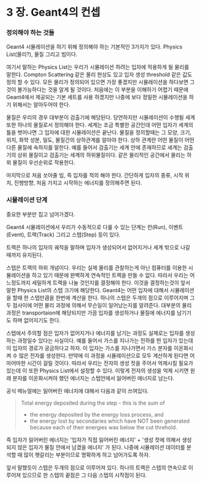 # 3 장. Geant4의 컨셉

### 정의해야 하는 것들

Geant4 시뮬레이션을 하기 위해 정의해야 하는 기본적인 3가지가 있다. Physics List(물리?), 물질 그리고 빔이다.

여기서 말하는 Physics List는 우리가 시뮬레이션 하려는 입자에 적용하게 될 물리를 말한다.
Compton Scattering 같은 물리 현상도 있고 입자 생성 threshold 같은 값도 정의 할 수 있다.
모든 물리가 정의되어 있으면 가장 좋겠지만 시뮬레이션을 하다보면 그것이 불가능하다는 것을 알게 될 것이다.
처음에는 이 부분을 이해하기 어렵기 때문에 Geant4에서 제공되는 기본 세트를 사용 하겠지만
나중에 보다 정밀한 시뮬레이션을 하기 위해서는 알아두어야 한다.

물질은 우리의 경우 대부분이 검출기에 해당된다. 당연하지만 시뮬레이션이 수행될 세계 또한 하나의 물질로서 정의해야 한다.
세계는 조금 특별한 공간인데 어떤 입자가 세계의 틀을 벗어나면 그 입자에 대한 시뮬레이션은 끝난다.
물질을 정의할때는 그 모양, 크기, 위치, 화학 성분, 밀도, 물질간의 상하관계를 알아야 한다.
상하 관계란 어떤 물질이 어떤 다른 물질에 속하지를 말한다.
예를 들어서 검출기는 세계 안에 존재하므로 셰계는 검출기의 상위 물질이고 검출기는 세계의 하위물질이다.
같은 물리적인 공간에서 물리는 하위 물질이 우선순위로 작용한다. 

마지막으로 처음 쏘아줄 빔, 즉 입자를 적의 해야 한다. 간단하게 입자의 종류, 시작 위치, 진행방향, 처음 가지고 시작하는 에너지를 정의해주면 된다.

### 시뮬레이션 단계

중요한 부분만 집고 넘어가겠다.

Geant4 시뮬레이션에서 우리가 수동적으로 다룰 수 있는 단계는 런(Run), 이벤트(Event), 트랙(Track) 그리고 스탭(Step) 등이 있다.

트랙은 하나의 입자의 궤적을 말하며 입자가 생성되어서 없어지거나 세계 밖으로 나갈 때까지 유지된다.

스텝은 트랙의 하위 개념이다. 우리는 실제 물리를 관찰하는게 아닌 컴퓨터를 이용한 시뮬레이션을 하고 있기 때문에 완벽하게 연속적인 트랙을 만들 수 없다. 따라서 우리는 어느정도까지 세밀하게 트랙을 나눌 것인지를 결정해야 한다. 이것을 결정하는것이 앞서 말한 Physics List의 스텝 크기에 해당한다. Geant4는 어떤 입자에 대해서 시뮬레이션을 할때 한 스텝만큼을 한번에 계산을 한다. 하나의 스텝은 두개의 점으로 이루어지며 그 두 점사이에 어떤 물리 과정에 의해서 무슨일이 일어났는지를 알려준다. 대부분의 물리 과정은 transportaion에 해당되지만 가끔 입자를 생성하거나 물질에 에너지를 남기기도 하며 없어지기도 한다. 

스텝에서 주의할 점은 입자가 없어지거나 에너지를 남기는 과정도 실제로는 입자를 생성하는 과정일수 있다는 사실이다. 예를 들어서 가스를 지나가는 전하를 띈 입자가 있는데 이 입자의 경로가 궁금하다고 하자. 이 입자는 가스를 지나가면서 가스 분자를 이온화시켜 수 많은 전자를 생성한다. 만약에 이 과정을 시뮬레이션으로 모두 계산하게 된다면 어마어마한 시간이 걸릴 것이다. 따라서 우리는 전자의 생성 컷을 주어서 억제시킬 필요가 있는데 이 또한 Physics List에서 설정할 수 있다. 이렇게 전자의 생성을 억제 시키면 원래 분자를 이온화시켜야 했던 에너지는 스텝안에서 잃어버린 에너지로 남는다. 

공식 메뉴얼에는 잃어버린 에너지에 대해서 다음과 같이 쓰여있다. 
> Total energy deposited during the step - this is the sum of
> - the energy deposited by the energy loss process, and
> - the energy lost by secondaries which have NOT been generated because each of their energies was below the cut threhold.

즉 입자가 잃어버린 에너지는 '입자가 직접 잃어버린 에너지' + '생성 컷에 의해서 생성되지 않은 입자가 물질 안에서 남겼을 에너지' 가 된다. 나중에 시뮬레이션 데이터를 분석할 때 많이 햇갈리는 부분이므로 명확하게 하고 넘어가도록 하자.

앞서 말했듯이 스텝은 두개의 점으로 이루어져 있다. 하나의 트랙은 스텝의 연속으로 이루어져 있으므로 한 스텝의 끝점은 그 다음 스텝의 시작점이 된다.
